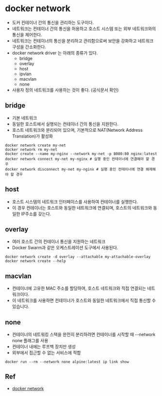 # docker network

- 도커 컨테이너 간의 통신을 관리하는 도구이다.
- 네트워크는 컨테이너 간의 통신을 허용하고 호스트 시스템 또는 외부 네트워크와의 통신을 제어한다.
- 네트워크는 컨테이너의 통신을 분리하고 관리함으로써 보안을 강화하고 네트워크 구성을 간소화한다.
- docker network driver 는 아래의 종류가 있다.
  - bridge
  - overlay
  - host
  - ipvlan
  - macvlan
  - none
- 사용자 정의 네트워크를 사용하는 것이 좋다. (공식문서 확인)

## bridge

- 기본 네트워크
- 동일한 호스트에서 실행되는 컨테이너 간의 통신을 지원한다.
- 호스트 네트워크와 분리되어 있으며, 기본적으로 NAT(Network Address Translation)가 활성화

```shell
docker network create my-net
docker network rm my-net
docker create --name my-nginx --network my-net -p 8080:80 nginx:latest
docker network connect my-net my-nginx # 실행 중인 컨테이너에 연결해야 할 경우
docker network disconnect my-net my-nginx # 실행 중인 컨테이너에 연결 해제해야 할 경우
```

## host

- 호스트 시스템의 네트워크 인터페이스를 사용하여 컨테이너를 실행한다.
- 이 경우 컨테이너는 호스트와 동일한 네트워크에 연결되며, 호스트의 네트워크와 동일한 IP주소를 갖는다.

## overlay

- 여러 호스트 간의 컨테이너 통신을 지원하는 네트워크
- Docker Swarm과 같은 오케스트레이션 도구에서 사용된다.

```shell
docker network create -d overlay --attachable my-attachable-overlay
docker network create --help
```

## macvlan

- 컨테이너에 고유한 MAC 주소를 할당하여, 호스트 네트워크와 직접 연결되는 네트워크이다.
- 이 네트워크를 사용하면 컨테이너가 호스트와 동일한 네트워크에서 직접 통신할 수 있습니다.

## none

- 컨테이너의 네트워킹 스택을 완전히 분리하려면 컨테이너를 시작할 때 --network none 플래그를 사용
- 컨테이너 내에는 루프백 장치만 생성
- 외부에서 접근할 수 없는 서비스에 적합

```shell
docker run --rm --network none alpine:latest ip link show
```

## Ref

- [docker network](https://docs.docker.com/network/)
